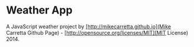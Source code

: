 # Weather App

A JavaScript weather project by [http://mikecarretta.github.io](Mike Carretta Github Page) - [http://opensource.org/licenses/MIT](MIT License) 2014.
